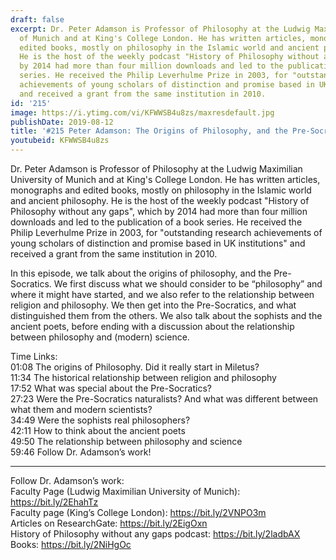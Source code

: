 ```yaml
---
draft: false
excerpt: Dr. Peter Adamson is Professor of Philosophy at the Ludwig Maximilian University
  of Munich and at King's College London. He has written articles, monographs and
  edited books, mostly on philosophy in the Islamic world and ancient philosophy.
  He is the host of the weekly podcast "History of Philosophy without any gaps", which
  by 2014 had more than four million downloads and led to the publication of a book
  series. He received the Philip Leverhulme Prize in 2003, for "outstanding research
  achievements of young scholars of distinction and promise based in UK institutions"
  and received a grant from the same institution in 2010.
id: '215'
image: https://i.ytimg.com/vi/KFWWSB4u8zs/maxresdefault.jpg
publishDate: 2019-08-12
title: '#215 Peter Adamson: The Origins of Philosophy, and the Pre-Socratics'
youtubeid: KFWWSB4u8zs
---
```

<div class="timelinks">

Dr. Peter Adamson is Professor of Philosophy at the Ludwig Maximilian University of Munich and at King's College London. He has written articles, monographs and edited books, mostly on philosophy in the Islamic world and ancient philosophy. He is the host of the weekly podcast "History of Philosophy without any gaps", which by 2014 had more than four million downloads and led to the publication of a book series. He received the Philip Leverhulme Prize in 2003, for "outstanding research achievements of young scholars of distinction and promise based in UK institutions" and received a grant from the same institution in 2010.

In this episode, we talk about the origins of philosophy, and the Pre-Socratics. We first discuss what we should consider to be “philosophy” and where it might have started, and we also refer to the relationship between religion and philosophy. We then get into the Pre-Socratics, and what distinguished them from the others. We also talk about the sophists and the ancient poets, before ending with a discussion about the relationship between philosophy and (modern) science.

Time Links:  
<time>01:08</time> The origins of Philosophy. Did it really start in Miletus?  
<time>11:34</time> The historical relationship between religion and philosophy  
<time>17:52</time> What was special about the Pre-Socratics?                                
<time>27:23</time> Were the Pre-Socratics naturalists? And what was different between what them and modern scientists?  
<time>34:49</time> Were the sophists real philosophers?  
<time>42:11</time> How to think about the ancient poets  
<time>49:50</time> The relationship between philosophy and science  
<time>59:46</time> Follow Dr. Adamson’s work!

---

Follow Dr. Adamson’s work:  
Faculty Page (Ludwig Maximilian University of Munich): https://bit.ly/2EhahTz  
Faculty page (King’s College London): https://bit.ly/2VNPO3m  
Articles on ResearchGate: https://bit.ly/2EigOxn  
History of Philosophy without any gaps podcast: https://bit.ly/2ladbAX  
Books: https://bit.ly/2NiHgOc
</div>

